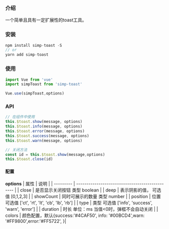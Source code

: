 ### 介绍

一个简单且具有一定扩展性的toast工具。

### 安装

```javascript
npm install simp-toast -S
// or
yarn add simp-toast
```

### 使用

```javascript
import Vue from 'vue'
import simpToast from 'simp-toast'

Vue.use(simpToast,options)
```

### API

```javascript
// 在组件中使用
this.$toast.show(message, options)
this.$toast.info(message, options)
this.$toast.error(message, options)
this.$toast.success(message, options)
this.$toast.warn(message, options)

// 关闭方法
const id = this.$toast.show(message,options)
this.$toast.close(id)
```

#### 配置

**options**
| 属性      | 说明                                             |
| --------- | ----------------------------------------------- |
| close     | 是否显示关闭按钮 类型 boolean                      |
| deep      | 表示阴影的值， 可选值 [0,1,2,3]                    |
| showCount | 同时可展示的数量 类型 number                       |
| position  | 位置 可选值 ['ct', 'rt', 'lt', 'cb', 'lb', 'rb'] |
| type      | 类型 可选值 ['info', 'success', 'warn', 'error'] |
| duration  | 时长 单位：ms 当值<0时，弹框不会自动关闭             |
| colors    | 颜色配置，默认{success:'#4CAF50', info: '#00BCD4',warn: '#FF9800',error:'#FF5722', }|                                  


            
           
            
       
